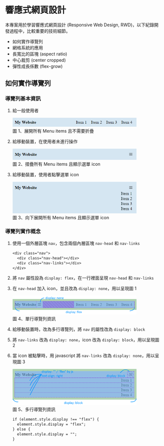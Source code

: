 # 響應式網頁設計

本專案用於學習響應式網頁設計 (Responsive Web Design, RWD)，以下紀錄開發過程中，比較重要的技術細節。

- 如何實作導覽列
- 網格系統的應用
- 長寬比的區塊 (aspect ratio)
- 中心裁剪 (center cropped)
- 彈性成長係數 (flex-grow)

## 如何實作導覽列

### 導覽列基本資訊

1. 給一般使用者

    <div>
      <img src="https://raw.githubusercontent.com/vkmouse/web-dev-assignment/gh-pages/img/week-1/nav1.png" width="400px"/>
      <div>圖 1、展開所有 Menu items 且不需要折疊</div>
    </div>
    
2. 給移動裝置，在使用者未進行操作

    <div>
      <img src="https://raw.githubusercontent.com/vkmouse/web-dev-assignment/gh-pages/img/week-1/nav2.png" width="400px"/>
      <div>圖 2、摺疊所有 Menu items 且顯示選單 icon</div>
    </div>

3. 給移動裝置，使用者點擊選單 icon

    <div>
      <img src="https://raw.githubusercontent.com/vkmouse/web-dev-assignment/gh-pages/img/week-1/nav3.png" width="400px"/>
      <div>圖 3、向下展開所有 Menu items 且顯示選單 icon</div>
    </div>
    

### 導覽列實作概念

1. 使用一個外層區塊 ```nav```，包含兩個內層區塊 ```nav-head``` 和 ```nav-links```

    ```
    <div class="nav">
      <div class="nav-head"></div>
      <div class="nav-links"></div>
    </div>
    ```

2. 將 ```nav``` 屬性設為 ```display: flex```，在一行裡面呈現 ```nav-head``` 和 ```nav-links```
3. 在 ```nav-head``` 加入 icon，並且改為 ```display: none```，用以呈現圖 1

    <div>
      <img src="https://raw.githubusercontent.com/vkmouse/web-dev-assignment/gh-pages/img/week-1/nav4.png" width="400px"/>
      <div>圖 4、單行導覽列資訊</div>
    </div>

4. 給移動裝置時，改為多行導覽列，將 ```nav``` 的屬性改為 ```display: block```
5. 將 ```nav-links``` 改為 ```display: none```，icon 改為 ```display: block```，用以呈現圖 2
6. 當 icon 被點擊時，用 javascript 將 ```nav-links``` 改為 ```display: none```，用以呈現圖 3

    <div>
      <img src="https://raw.githubusercontent.com/vkmouse/web-dev-assignment/gh-pages/img/week-1/nav5.png" width="400px"/>
      <div>圖 5、多行導覽列資訊</div>
    </div>
    
    ```
    if (element.style.display !== "flex") {
      element.style.display = "flex";
    } else {
      element.style.display = "";
    }
    ```
    

